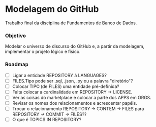 # Modelagem do GitHub

Trabalho final da disciplina de Fundamentos de Banco de Dados.

### Objetivo
Modelar o universo de discurso do GitHub e, a partir da modelagem, implementar o projeto lógico e físico.


### Roadmap

- [ ] Ligar a entidade REPOSITORY à LANGUAGES?
- [ ] FILES.Tipo pode ser .sql, .json, .py ou a palavra "diretório"?
- [ ] Colocar TIPO (de FILES) uma entidade pré-definida?
- [ ] Falta colocar a cardinalidade em REPOSITORY -> LICENSE.
- [ ] Ver as coisas do marketplace e colocar a parte dos APPS em ORGS.
- [ ] Revisar os nomes dos relacionamentos e acrescentar papéis.
- [ ] Trocar o relacionamento REPOSITORY -> CONTEM -> FILES para REPOSITORY -> COMMIT -> FILES??
- [ ] O que é TOPICS IN REPOSITORY?